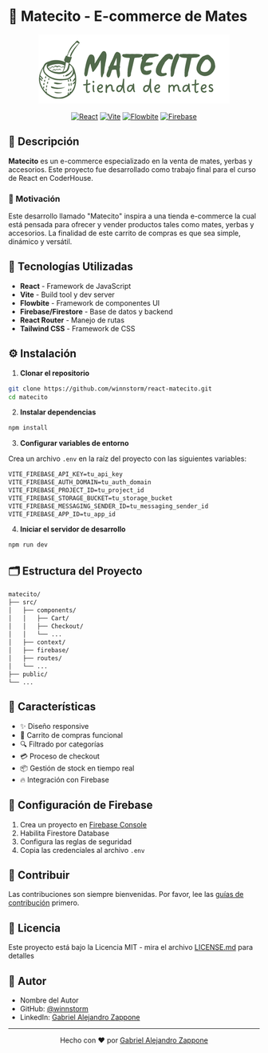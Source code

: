 # 🧉 Matecito - E-commerce de Mates

<div align="center">

![Matecito Logo](./src/assets/Matecito.png)

[![React](https://img.shields.io/badge/React-18.2.0-61DAFB?style=for-the-badge&logo=react)](https://reactjs.org/)
[![Vite](https://img.shields.io/badge/Vite-5.0.0-646CFF?style=for-the-badge&logo=vite)](https://vitejs.dev/)
[![Flowbite](https://img.shields.io/badge/Flowbite-2.2.1-0C4A6E?style=for-the-badge&logo=flowbite)](https://flowbite.com/)
[![Firebase](https://img.shields.io/badge/Firebase-10.7.1-FFCA28?style=for-the-badge&logo=firebase)](https://firebase.google.com/)

</div>

## 📝 Descripción

**Matecito** es un e-commerce especializado en la venta de mates, yerbas y accesorios. Este proyecto fue desarrollado como trabajo final para el curso de React en CoderHouse.

### 🎯 Motivación

Este desarrollo llamado "Matecito" inspira a una tienda e-commerce la cual está pensada para ofrecer y vender productos tales como mates, yerbas y accesorios. La finalidad de este carrito de compras es que sea simple, dinámico y versátil.

## 🚀 Tecnologías Utilizadas

- **React** - Framework de JavaScript
- **Vite** - Build tool y dev server
- **Flowbite** - Framework de componentes UI
- **Firebase/Firestore** - Base de datos y backend
- **React Router** - Manejo de rutas
- **Tailwind CSS** - Framework de CSS

## ⚙️ Instalación

1. **Clonar el repositorio**

```bash
git clone https://github.com/winnstorm/react-matecito.git
cd matecito
```

2. **Instalar dependencias**

```bash
npm install
```

3. **Configurar variables de entorno**

Crea un archivo `.env` en la raíz del proyecto con las siguientes variables:

```env
VITE_FIREBASE_API_KEY=tu_api_key
VITE_FIREBASE_AUTH_DOMAIN=tu_auth_domain
VITE_FIREBASE_PROJECT_ID=tu_project_id
VITE_FIREBASE_STORAGE_BUCKET=tu_storage_bucket
VITE_FIREBASE_MESSAGING_SENDER_ID=tu_messaging_sender_id
VITE_FIREBASE_APP_ID=tu_app_id
```

4. **Iniciar el servidor de desarrollo**

```bash
npm run dev
```

## 🗂️ Estructura del Proyecto

```
matecito/
├── src/
│   ├── components/
│   │   ├── Cart/
│   │   ├── Checkout/
│   │   └── ...
│   ├── context/
│   ├── firebase/
│   ├── routes/
│   └── ...
├── public/
└── ...
```

## 🌟 Características

- ✨ Diseño responsive
- 🛒 Carrito de compras funcional
- 🔍 Filtrado por categorías
- 💳 Proceso de checkout
- 📦 Gestión de stock en tiempo real
- 🔥 Integración con Firebase

## 🔧 Configuración de Firebase

1. Crea un proyecto en [Firebase Console](https://console.firebase.google.com/)
2. Habilita Firestore Database
3. Configura las reglas de seguridad
4. Copia las credenciales al archivo `.env`

## 🤝 Contribuir

Las contribuciones son siempre bienvenidas. Por favor, lee las [guías de contribución](CONTRIBUTING.md) primero.

## 📄 Licencia

Este proyecto está bajo la Licencia MIT - mira el archivo [LICENSE.md](LICENSE.md) para detalles

## 👤 Autor

- Nombre del Autor
- GitHub: [@winnstorm](https://github.com/winnstorm)
- LinkedIn: [Gabriel Alejandro Zappone](https://www.linkedin.com/in/gabriel-alejandro-zappone/)

---

<div align="center">

Hecho con ❤️ por [Gabriel Alejandro Zappone](https://github.com/winnstorm)

</div>
